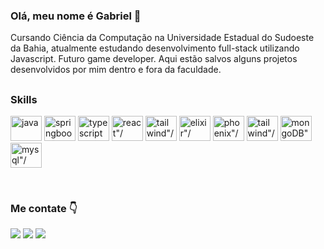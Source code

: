 ### __Olá, meu nome é Gabriel__ 👋

Cursando Ciência da Computação na Universidade Estadual do Sudoeste da Bahia, atualmente estudando desenvolvimento full-stack utilizando Javascript. Futuro game developer. Aqui estão salvos alguns projetos desenvolvidos por mim dentro e fora da faculdade.

##

### __Skills__ 
<div>
  <img height="40" width="50" src="https://cdn.jsdelivr.net/gh/devicons/devicon/icons/java/java-original.svg" alt="java"/>
  <img height="40" width="50" src="https://cdn.jsdelivr.net/gh/devicons/devicon/icons/spring/spring-original.svg" alt="springboot"/>
  <img height="40" width="50" src="https://cdn.jsdelivr.net/gh/devicons/devicon/icons/typescript/typescript-original.svg" alt="typescript"/>
  <img height="40" width="50" src="https://cdn.jsdelivr.net/gh/devicons/devicon/icons/react/react-original.svg" alt=react"/>
  <img height="40" width="50" src="https://cdn.jsdelivr.net/gh/devicons/devicon/icons/tailwindcss/tailwindcss-original.svg" alt=tailwind"/>
  <img height="40" width="50" src="https://cdn.jsdelivr.net/gh/devicons/devicon/icons/elixir/elixir-original.svg" alt=elixir"/>
  <img height="40" width="50" src="https://cdn.jsdelivr.net/gh/devicons/devicon/icons/phoenix/phoenix-original.svg" alt=phoenix"/>
  <img height="40" width="50" src="https://cdn.jsdelivr.net/gh/devicons/devicon/icons/prisma/prisma-original.svg" alt=tailwind"/>
  <img height="40" width="50" src="https://cdn.jsdelivr.net/gh/devicons/devicon/icons/mongodb/mongodb-original.svg" alt=mongoDB"/>
  <img height="40" width="50" src="https://cdn.jsdelivr.net/gh/devicons/devicon/icons/mysql/mysql-original.svg" alt=mysql"/>

</div>

&nbsp;

### __Me contate__ 👇
<div>
  <a href="https://instagram.com/gabriel_uzel"><img src="https://img.shields.io/badge/Instagram-%23E4405F.svg?logo=Instagram&logoColor=white"></a>
  <a href="mailto:gabrieluzelwork@gmail.com?"><img src="https://img.shields.io/badge/Gmail-D14836?logo=gmail&logoColor=white"></a>
  <a href="https://www.linkedin.com/in/gabriel-uzel/"><img src="https://custom-icon-badges.demolab.com/badge/LinkedIn-0A66C2?logo=linkedin-white&logoColor=fff"></a> 
</div>
